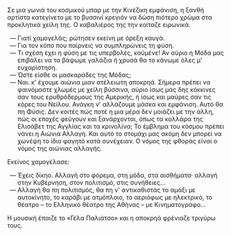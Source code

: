 Σε μια γωνιά του κοσμικού μπαρ με την Κινέζικη εμφάνιση, η ξανθή αρτίστα κατεγίνετο με το βυσσινί κρεγιόν να δώση
πιότερο χρώμα στα προκλητικά χείλη της. Ο καβαλιέρος της την κοίταζε ειρωνικά.

<ol style="list-style-type: '&mdash; '">
  <li>Γιατί χαμογελάς; ρώτησεν εκείνη με όρεξη καυγά.</li>
  <li>Για τον κόπο που παίρνεις να συμπληρώνεις τη φύση.</li>
  <li>
    Τι σχέση έχει η φύση με τις υπερβολές, καϋμένε! Αν αύριο η Μόδα μας επιβάλει να τα βάψωμε γαλάζια ή χρυσά θα το
    κάνωμε όλες μ' ευχαρίστηση.
  </li>
  <li>Ώστε είσθε οι μασκαράδες της Μόδας;</li>
  <li>
    Ναι. κ' έχουμε αιώνια μιαν ατέλειωτη αποκρηά. Σήμερα πρέπει να φαινόμαστε χλωμές με χείλη βύσσινα, αύριο ίσως μας
    δης κόκκινες σαν τους ερυθρόδερμους της Αμερικής, ή ίσως και μαύρες σαν τις κόρες του Νείλου. Ανάγκη ν' αλλάζουμε
    μάσκα και εμφάνιση. Αυτό θα πη Φύσις. Δεν κοιτές πώς ποτέ η μια μέρα δεν μοιάζει με την άλλη, πώς οι εποχές φεύγουν
    και ξανάρχονται, όπως τα κολλάρα της Ελισάβετ της Αγγλίας και τα κρινολίνα; Το έμβλημα του κόσμου πρέπει νάνει η
    Αιώνια Αλλαγή. Και αυτό το στομάχι μας ακόμη δεν μπορεί να χωνέψη το ίδιο φαγητό κατά συνέχειαν. Ο νόμος της φθοράς
    είναι ο νόμος της αιώνιας αλλαγής.
  </li>
</ol>

Εκείνος χαμογέλασε:

<ol style="list-style-type: '&mdash; '">
  <li>
    Έχεις δίκηο. Αλλαγή στο φόρεμα, στη μόδα, στα αισθήματα· αλλαγή στην Κυβέρνηση, στον πολιτισμό, στις συνήθειες...
  </li>
  <li>
    Αλλαγή θα πη πολιτισμός, θα πη ν' αντικαθιστάς το αμάξι με αυτοκίνητο, το καράβι με ατμόπλοιο, το αεριόφως με
    ηλεκτρικό, το θέατρο &ndash; το Ελληνικό θέατρο της Αθήνας &ndash; με Κινηματογράφο...
  </li>
</ol>

Η μουσική έπαιζε το «Γέλα Παλιάτσο» και η αποκρηά φρένιαζε τριγύρω τους.
